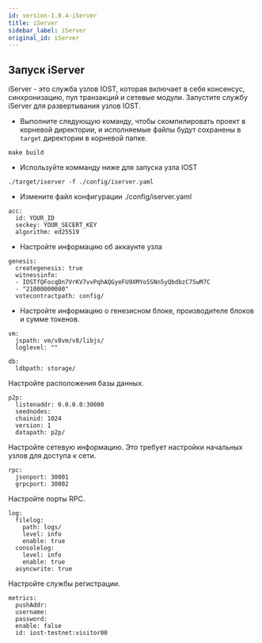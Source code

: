 ```yaml
---
id: version-1.0.4-iServer
title: iServer
sidebar_label: iServer
original_id: iServer
---
```


## Запуск iServer

 iServer - это служба узлов IOST, которая включает в себя консенсус, синхронизацию, пул транзакций и сетевые модули. Запустите службу iServer для развертывания узлов IOST.

* Выполните следующую команду, чтобы скомпилировать проект в корневой директории, и исполняемые файлы будут сохранены в `target` директории в корневой папке.

```
make build
```

* Используйте комманду ниже для запуска узла IOST

```
./target/iserver -f ./config/iserver.yaml
```

* Измените файл конфигурации ./config/iserver.yaml

```
acc:
  id: YOUR_ID
  seckey: YOUR_SECERT_KEY
  algorithm: ed25519
```

* Настройте информацию об аккаунте узла

```
genesis:
  creategenesis: true
  witnessinfo:
  - IOSTfQFocqDn7VrKV7vvPqhAQGyeFU9XMYo5SNn5yQbdbzC75wM7C
  - "21000000000"
  votecontractpath: config/
```

* Настройте информацию о генезисном блоке, производителе блоков и сумме токенов.


```
vm:
  jspath: vm/v8vm/v8/libjs/
  loglevel: ""

```


```
db:
  ldbpath: storage/
```

Настройте расположения базы данных.


```
p2p:
  listenaddr: 0.0.0.0:30000
  seednodes:
  chainid: 1024
  version: 1
  datapath: p2p/
```

Настройте сетевую информацию. Это требует настройки начальных узлов для доступа к сети.

```
rpc:
  jsonport: 30001
  grpcport: 30002
```

Настройте порты RPC.


```
log:
  filelog:
    path: logs/
    level: info
    enable: true
  consolelog:
    level: info
    enable: true
  asyncwrite: true
```

Настройте службы регистрации.


```
metrics:
  pushAddr:
  username:
  password:
  enable: false
  id: iost-testnet:visitor00
```
